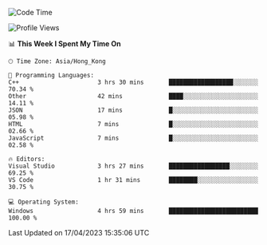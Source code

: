 <!--START_SECTION:waka-->
![Code Time](http://img.shields.io/badge/Code%20Time-50%20hrs%2037%20mins-blue)

![Profile Views](http://img.shields.io/badge/Profile%20Views-1-blue)

📊 **This Week I Spent My Time On** 

```text
🕑︎ Time Zone: Asia/Hong_Kong

💬 Programming Languages: 
C++                      3 hrs 30 mins       ██████████████████░░░░░░░   70.34 % 
Other                    42 mins             ████░░░░░░░░░░░░░░░░░░░░░   14.11 % 
JSON                     17 mins             █░░░░░░░░░░░░░░░░░░░░░░░░   05.98 % 
HTML                     7 mins              █░░░░░░░░░░░░░░░░░░░░░░░░   02.66 % 
JavaScript               7 mins              █░░░░░░░░░░░░░░░░░░░░░░░░   02.58 % 

🔥 Editors: 
Visual Studio            3 hrs 27 mins       █████████████████░░░░░░░░   69.25 % 
VS Code                  1 hr 31 mins        ████████░░░░░░░░░░░░░░░░░   30.75 % 

💻 Operating System: 
Windows                  4 hrs 59 mins       █████████████████████████   100.00 % 
```


 Last Updated on 17/04/2023 15:35:06 UTC
<!--END_SECTION:waka-->
